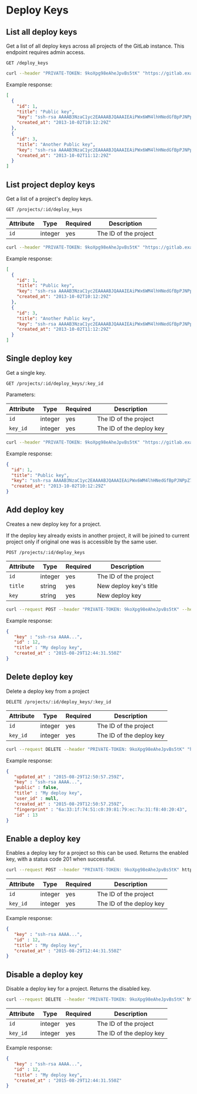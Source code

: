 # Deploy Keys

## List all deploy keys

Get a list of all deploy keys across all projects of the GitLab instance. This endpoint requires admin access.

```
GET /deploy_keys
```

```bash
curl --header "PRIVATE-TOKEN: 9koXpg98eAheJpvBs5tK" "https://gitlab.example.com/api/v3/deploy_keys"
```

Example response:

```json
[
  {
    "id": 1,
    "title": "Public key",
    "key": "ssh-rsa AAAAB3NzaC1yc2EAAAABJQAAAIEAiPWx6WM4lhHNedGfBpPJNPpZ7yKu+dnn1SJejgt4596k6YjzGGphH2TUxwKzxcKDKKezwkpfnxPkSMkuEspGRt/aZZ9wa++Oi7Qkr8prgHc4soW6NUlfDzpvZK2H5E7eQaSeP3SAwGmQKUFHCddNaP0L+hM7zhFNzjFvpaMgJw0=",
    "created_at": "2013-10-02T10:12:29Z"
  },
  {
    "id": 3,
    "title": "Another Public key",
    "key": "ssh-rsa AAAAB3NzaC1yc2EAAAABJQAAAIEAiPWx6WM4lhHNedGfBpPJNPpZ7yKu+dnn1SJejgt4596k6YjzGGphH2TUxwKzxcKDKKezwkpfnxPkSMkuEspGRt/aZZ9wa++Oi7Qkr8prgHc4soW6NUlfDzpvZK2H5E7eQaSeP3SAwGmQKUFHCddNaP0L+hM7zhFNzjFvpaMgJw0=",
    "created_at": "2013-10-02T11:12:29Z"
  }
]
```

## List project deploy keys

Get a list of a project's deploy keys.

```
GET /projects/:id/deploy_keys
```

| Attribute | Type | Required | Description |
| --------- | ---- | -------- | ----------- |
| `id` | integer | yes | The ID of the project |

```bash
curl --header "PRIVATE-TOKEN: 9koXpg98eAheJpvBs5tK" "https://gitlab.example.com/api/v3/projects/5/deploy_keys"
```

Example response:

```json
[
  {
    "id": 1,
    "title": "Public key",
    "key": "ssh-rsa AAAAB3NzaC1yc2EAAAABJQAAAIEAiPWx6WM4lhHNedGfBpPJNPpZ7yKu+dnn1SJejgt4596k6YjzGGphH2TUxwKzxcKDKKezwkpfnxPkSMkuEspGRt/aZZ9wa++Oi7Qkr8prgHc4soW6NUlfDzpvZK2H5E7eQaSeP3SAwGmQKUFHCddNaP0L+hM7zhFNzjFvpaMgJw0=",
    "created_at": "2013-10-02T10:12:29Z"
  },
  {
    "id": 3,
    "title": "Another Public key",
    "key": "ssh-rsa AAAAB3NzaC1yc2EAAAABJQAAAIEAiPWx6WM4lhHNedGfBpPJNPpZ7yKu+dnn1SJejgt4596k6YjzGGphH2TUxwKzxcKDKKezwkpfnxPkSMkuEspGRt/aZZ9wa++Oi7Qkr8prgHc4soW6NUlfDzpvZK2H5E7eQaSeP3SAwGmQKUFHCddNaP0L+hM7zhFNzjFvpaMgJw0=",
    "created_at": "2013-10-02T11:12:29Z"
  }
]
```

## Single deploy key

Get a single key.

```
GET /projects/:id/deploy_keys/:key_id
```

Parameters:

| Attribute | Type | Required | Description |
| --------- | ---- | -------- | ----------- |
| `id`      | integer | yes | The ID of the project |
| `key_id`  | integer | yes | The ID of the deploy key |

```bash
curl --header "PRIVATE-TOKEN: 9koXpg98eAheJpvBs5tK" "https://gitlab.example.com/api/v3/projects/5/deploy_keys/11"
```

Example response:

```json
{
  "id": 1,
  "title": "Public key",
  "key": "ssh-rsa AAAAB3NzaC1yc2EAAAABJQAAAIEAiPWx6WM4lhHNedGfBpPJNPpZ7yKu+dnn1SJejgt4596k6YjzGGphH2TUxwKzxcKDKKezwkpfnxPkSMkuEspGRt/aZZ9wa++Oi7Qkr8prgHc4soW6NUlfDzpvZK2H5E7eQaSeP3SAwGmQKUFHCddNaP0L+hM7zhFNzjFvpaMgJw0=",
  "created_at": "2013-10-02T10:12:29Z"
}
```

## Add deploy key

Creates a new deploy key for a project.

If the deploy key already exists in another project, it will be joined to current
project only if original one was is accessible by the same user.

```
POST /projects/:id/deploy_keys
```

| Attribute | Type | Required | Description |
| --------- | ---- | -------- | ----------- |
| `id`    | integer | yes | The ID of the project |
| `title` | string  | yes | New deploy key's title |
| `key`   | string  | yes | New deploy key |

```bash
curl --request POST --header "PRIVATE-TOKEN: 9koXpg98eAheJpvBs5tK" --header "Content-Type: application/json" --data '{"title": "My deploy key", "key": "ssh-rsa AAAA..."}' "https://gitlab.example.com/api/v3/projects/5/deploy_keys/"
```

Example response:

```json
{
   "key" : "ssh-rsa AAAA...",
   "id" : 12,
   "title" : "My deploy key",
   "created_at" : "2015-08-29T12:44:31.550Z"
}
```

## Delete deploy key

Delete a deploy key from a project

```
DELETE /projects/:id/deploy_keys/:key_id
```

| Attribute | Type | Required | Description |
| --------- | ---- | -------- | ----------- |
| `id`      | integer | yes | The ID of the project |
| `key_id`  | integer | yes | The ID of the deploy key |

```bash
curl --request DELETE --header "PRIVATE-TOKEN: 9koXpg98eAheJpvBs5tK" "https://gitlab.example.com/api/v3/projects/5/deploy_keys/13"
```

Example response:

```json
{
   "updated_at" : "2015-08-29T12:50:57.259Z",
   "key" : "ssh-rsa AAAA...",
   "public" : false,
   "title" : "My deploy key",
   "user_id" : null,
   "created_at" : "2015-08-29T12:50:57.259Z",
   "fingerprint" : "6a:33:1f:74:51:c0:39:81:79:ec:7a:31:f8:40:20:43",
   "id" : 13
}
```

## Enable a deploy key

Enables a deploy key for a project so this can be used. Returns the enabled key, with a status code 201 when successful.

```bash
curl --request POST --header "PRIVATE-TOKEN: 9koXpg98eAheJpvBs5tK" https://gitlab.example.com/api/v3/projects/5/deploy_keys/13/enable
```

| Attribute | Type | Required | Description |
| --------- | ---- | -------- | ----------- |
| `id`      | integer | yes | The ID of the project |
| `key_id`  | integer | yes | The ID of the deploy key |

Example response:

```json
{
   "key" : "ssh-rsa AAAA...",
   "id" : 12,
   "title" : "My deploy key",
   "created_at" : "2015-08-29T12:44:31.550Z"
}
```

## Disable a deploy key

Disable a deploy key for a project. Returns the disabled key.

```bash
curl --request DELETE --header "PRIVATE-TOKEN: 9koXpg98eAheJpvBs5tK" https://gitlab.example.com/api/v3/projects/5/deploy_keys/13/disable
```

| Attribute | Type | Required | Description |
| --------- | ---- | -------- | ----------- |
| `id`      | integer | yes | The ID of the project |
| `key_id`  | integer | yes | The ID of the deploy key |

Example response:

```json
{
   "key" : "ssh-rsa AAAA...",
   "id" : 12,
   "title" : "My deploy key",
   "created_at" : "2015-08-29T12:44:31.550Z"
}
```

